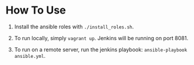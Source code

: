 # How To Use

1. Install the ansible roles with `./install_roles.sh`.

2. To run locally, simply `vagrant up`. Jenkins will be running on port 8081.

3. To run on a remote server, run the jenkins playbook: `ansible-playbook ansible.yml`.
